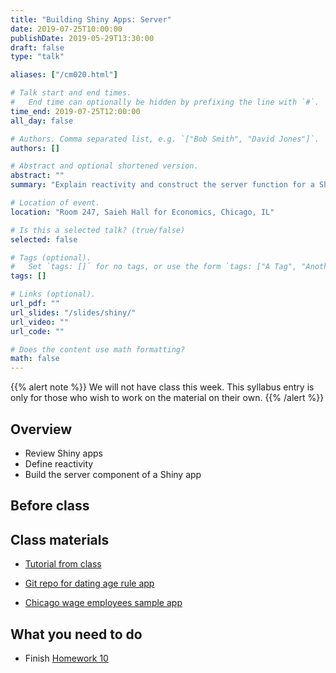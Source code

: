 ```yaml
---
title: "Building Shiny Apps: Server"
date: 2019-07-25T10:00:00
publishDate: 2019-05-29T13:30:00
draft: false
type: "talk"

aliases: ["/cm020.html"]

# Talk start and end times.
#   End time can optionally be hidden by prefixing the line with `#`.
time_end: 2019-07-25T12:00:00
all_day: false

# Authors. Comma separated list, e.g. `["Bob Smith", "David Jones"]`.
authors: []

# Abstract and optional shortened version.
abstract: ""
summary: "Explain reactivity and construct the server function for a Shiny application."

# Location of event.
location: "Room 247, Saieh Hall for Economics, Chicago, IL"

# Is this a selected talk? (true/false)
selected: false

# Tags (optional).
#   Set `tags: []` for no tags, or use the form `tags: ["A Tag", "Another Tag"]` for one or more tags.
tags: []

# Links (optional).
url_pdf: ""
url_slides: "/slides/shiny/"
url_video: ""
url_code: ""

# Does the content use math formatting?
math: false
---
```




{{% alert note %}}
We will not have class this week. This syllabus entry is only for those who wish to work on the material on their own.
{{% /alert %}}

## Overview

* Review Shiny apps
* Define reactivity
* Build the server component of a Shiny app

## Before class

## Class materials

* [Tutorial from class](/notes/shiny/)

* [Git repo for dating age rule app](https://github.com/bensoltoff/age-rule)
* [Chicago wage employees sample app](https://bensoltoff.shinyapps.io/chicago-employees/)

## What you need to do

* Finish [Homework 10](/homework/shiny/)
